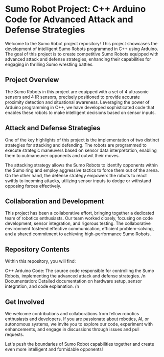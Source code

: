 # Sumo Robot Project: C++ Arduino Code for Advanced Attack and Defense Strategies
Welcome to the Sumo Robot project repository! This project showcases the development of intelligent Sumo Robots programmed in C++ using Arduino. The goal of this project is to create competitive Sumo Robots equipped with advanced attack and defense strategies, enhancing their capabilities for engaging in thrilling Sumo wrestling battles.

## Project Overview
The Sumo Robots in this project are equipped with a set of 4 ultrasonic sensors and 4 IR sensors, precisely positioned to provide accurate proximity detection and situational awareness. Leveraging the power of Arduino programming in C++, we have developed sophisticated code that enables these robots to make intelligent decisions based on sensor inputs.

## Attack and Defense Strategies
One of the key highlights of this project is the implementation of two distinct strategies for attacking and defending. The robots are programmed to execute strategic maneuvers based on sensor data interpretation, enabling them to outmaneuver opponents and outwit their moves.

The attacking strategy allows the Sumo Robots to identify opponents within the Sumo ring and employ aggressive tactics to force them out of the arena. On the other hand, the defense strategy empowers the robots to react swiftly to incoming attacks, utilizing sensor inputs to dodge or withstand opposing forces effectively.

## Collaboration and Development
This project has been a collaborative effort, bringing together a dedicated team of robotics enthusiasts. Our team worked closely, focusing on code development, sensor integration, and rigorous testing. The collaborative environment fostered effective communication, efficient problem-solving, and a shared commitment to achieving high-performance Sumo Robots.

## Repository Contents
Within this repository, you will find:

C++ Arduino Code: The source code responsible for controlling the Sumo Robots, implementing the advanced attack and defense strategies. /n
Documentation: Detailed documentation on hardware setup, sensor integration, and code explanation. /n

## Get Involved
We welcome contributions and collaborations from fellow robotics enthusiasts and developers. If you are passionate about robotics, AI, or autonomous systems, we invite you to explore our code, experiment with enhancements, and engage in discussions through issues and pull requests.

Let's push the boundaries of Sumo Robot capabilities together and create even more intelligent and formidable opponents!
